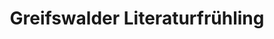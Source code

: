 ---
title: 'Greifswalder Literaturfrühling'
link: '/assets/img/literaturfruehlingsehrklein.jpg'
tags:
  - Print
img: literaturfruehlingsehrklein.jpg
---